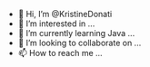 - 👋 Hi, I’m @KristineDonati
- 👀 I’m interested in ...
- 🌱 I’m currently learning Java ...
- 💞️ I’m looking to collaborate on ...
- 📫 How to reach me ...

<!---
KristineDonati/KristineDonati is a ✨ special ✨ repository because its `README.md` (this file) appears on your GitHub profile.
You can click the Preview link to take a look at your changes.
--->
